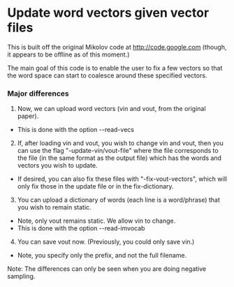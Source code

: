# Update word vectors given vector files

This is built off the original Mikolov code at http://code.google.com (though, it appears to be offline as of this moment.)

The main goal of this code is to enable the user to fix a few vectors so that the word space can start to coalesce around these specified vectors.

### Major differences

1. Now, we can upload word vectors (vin and vout, from the original paper).
  - This is done with the option --read-vecs
2. If, after loading vin and vout, you wish to change vin and vout, then you can use the flag "-update-vin/vout-file" where the file corresponds to the file (in the same format as the output file) which has the words and vectors you wish to update.
  - If desired, you can also fix these files with "-fix-vout-vectors", which will only fix those in the update file or in the fix-dictionary.
3. You can upload a dictionary of words (each line is a word/phrase) that you wish to remain static.
  - Note, only vout remains static. We allow vin to change.
  - This is done with the option --read-imvocab
4. You can save vout now. (Previously, you could only save vin.)
  - Note, you specify only the prefix, and not the full filename.

Note: The differences can only be seen when you are doing negative sampling.
